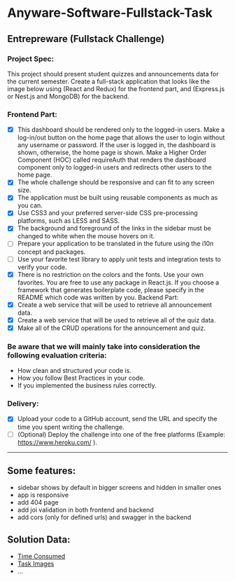 # Anyware-Software-Fullstack-Task

## Entrepreware (Fullstack Challenge)
### Project Spec:
This project should present student quizzes and announcements data for the current semester.
Create a full-stack application that looks like the image below using (React and Redux) for the frontend part, and
(Express.js or Nest.js and MongoDB) for the backend.

### Frontend Part:
- [X] This dashboard should be rendered only to the logged-in users. Make a log-in/out button on the home page
that allows the user to login without any username or password. If the user is logged in, the dashboard is
shown, otherwise, the home page is shown. Make a Higher Order Component (HOC) called requireAuth that
renders the dashboard component only to logged-in users and redirects other users to the home page.
- [X] The whole challenge should be responsive and can fit to any screen size.
- [X] The application must be built using reusable components as much as you can.
- [X] Use CSS3 and your preferred server-side CSS pre-processing platforms, such as LESS and SASS.
- [X] The background and foreground of the links in the sidebar must be changed to white when the mouse hovers
on it.
- [ ] Prepare your application to be translated in the future using the i10n concept and packages.
- [ ] Use your favorite test library to apply unit tests and integration tests to verify your code.
- [X] There is no restriction on the colors and the fonts. Use your own favorites.
You are free to use any package in React.js. If you choose a framework that generates boilerplate code, please
specify in the README which code was written by you.
Backend Part:
- [X] Create a web service that will be used to retrieve all announcement data.
- [X] Create a web service that will be used to retrieve all of the quiz data.
- [X] Make all of the CRUD operations for the announcement and quiz.

### Be aware that we will mainly take into consideration the following evaluation criteria:
- How clean and structured your code is.
- How you follow Best Practices in your code.
- If you implemented the business rules correctly.

### Delivery:
- [X] Upload your code to a GitHub account, send the URL and specify the time you spent writing the
challenge.
- [ ] (Optional) Deploy the challenge into one of the free platforms (Example: https://www.heroku.com/ ).

---

## Some features:
- sidebar shows by default in bigger screens and hidden in smaller ones
- app is responsive
- add 404 page 
- add joi validation in both frontend and backend
- add cors (only for defined urls) and swagger in the backend 

## Solution Data:
- [Time Consumed](https://wakatime.com/@ahmed_m_abdelfatah/projects/dzqikehvsp?start=2023-01-17&end=2023-01-21)
- [Task Images](./img/imgs.md)
- ...
